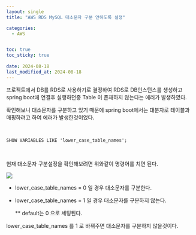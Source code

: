 ```yaml
---
layout: single
title: "AWS RDS MySQL 대소문자 구분 안하도록 설정"

categories:
  - AWS


toc: true
toc_sticky: true
 
date: 2024-08-18
last_modified_at: 2024-08-18
---
```


프로젝트에서 DB를 RDS로 사용하기로 결정하여 RDS로 DB인스턴스를 생성하고 spring boot에 연결후 실행하던중 Table 이 존재하지 않는다는 에러가 발생하였다.

확인해보니 대소문자를 구분하고 있기 때문에 spring boot에서는 대분자로 테이블과 매핑하려고 하여 에러가 발생한것이었다.
<br/>
<br/>
```

SHOW VARIABLES LIKE 'lower_case_table_names';

```
<br/>

현재 대소문자 구분설정을 확인해보려면 위와같이 명령어를 치면 된다.

<p align="left">
  <img src ="https://img1.daumcdn.net/thumb/R1280x0/?scode=mtistory2&fname=https%3A%2F%2Fblog.kakaocdn.net%2Fdn%2Fd5r6ne%2Fbtq2Kwqs8Vc%2FPlU8EApzP5sWw4QgZWjyv0%2Fimg.png"/>
</p>

- lower_case_table_names = 0 일 경우 대소문자를 구분한다.
- lower_case_table_names = 1 일 경우 대소문자를 구분하지 않는다.

  ** default는 0 으로 세팅된다.

 lower_case_table_names 를 1 로 바꿔주면 대소문자를 구분하지 않을것이다.
 
  
